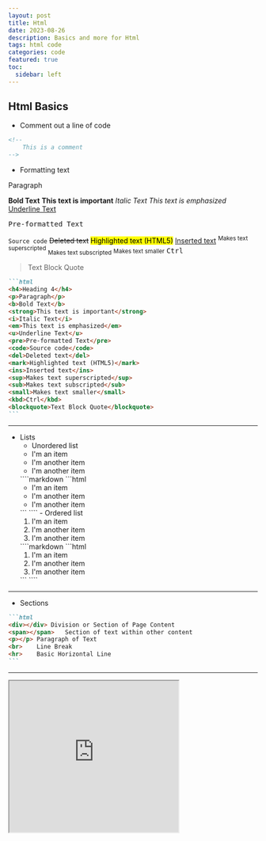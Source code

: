 ```yaml
---
layout: post
title: Html
date: 2023-08-26
description: Basics and more for Html
tags: html code
categories: code
featured: true
toc:
  sidebar: left
---
```


## Html Basics
* Comment out a line of code
````html
<!--
    This is a comment
-->
````

* Formatting text
<p>Paragraph</p>
<b>Bold Text</b>
<strong>This text is important</strong>
<i>Italic Text</i>
<em>This text is emphasized</em>
<u>Underline Text</u>
<pre>Pre-formatted Text</pre>
<code>Source code</code>
<del>Deleted text</del>
<mark>Highlighted text (HTML5)</mark>
<ins>Inserted text</ins>
<sup>Makes text superscripted</sup>
<sub>Makes text subscripted</sub>
<small>Makes text smaller</small>
<kbd>Ctrl</kbd>
<blockquote>Text Block Quote</blockquote>

````markdown
```html
<h4>Heading 4</h4>
<p>Paragraph</p>
<b>Bold Text</b>
<strong>This text is important</strong>
<i>Italic Text</i>
<em>This text is emphasized</em>
<u>Underline Text</u>
<pre>Pre-formatted Text</pre>
<code>Source code</code>
<del>Deleted text</del>
<mark>Highlighted text (HTML5)</mark>
<ins>Inserted text</ins>
<sup>Makes text superscripted</sup>
<sub>Makes text subscripted</sub>
<small>Makes text smaller</small>
<kbd>Ctrl</kbd>
<blockquote>Text Block Quote</blockquote>
```
`````
---

* Lists
  - Unordered list
  <ul>
    <li>I'm an item</li>
    <li>I'm another item</li>
    <li>I'm another item</li>
  </ul>
  ````markdown
  ```html
  <ul>
    <li>I'm an item</li>
    <li>I'm another item</li>
    <li>I'm another item</li>
  </ul>
  ```
  ````
  - Ordered list
  <ol>
    <li>I'm an item</li>
    <li>I'm another item</li>
    <li>I'm another item</li>
  </ol>
  ````markdown
  ```html
  <ol>
    <li>I'm an item</li>
    <li>I'm another item</li>
    <li>I'm another item</li>
  </ol>
  ```
  ````
---

* Sections
````markdown
```html
<div></div>	Division or Section of Page Content
<span></span>	Section of text within other content
<p></p>	Paragraph of Text
<br>	Line Break
<hr>	Basic Horizontal Line
```
````
---

<iframe title="New York"
    width="342"
    height="306"
    id="gmap_canvas"
    src="https://maps.google.com/maps?q=2880%20Broadway,%20New%20York&t=&z=13&ie=UTF8&iwloc=&output=embed"
    scrolling="no">
</iframe>

